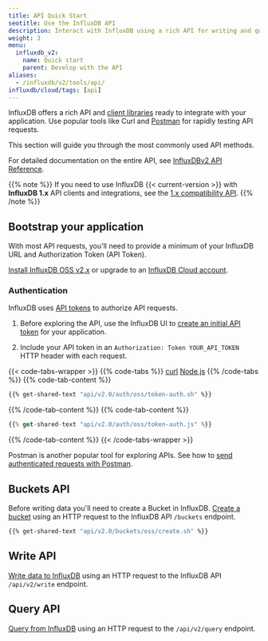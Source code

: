 ```yaml
---
title: API Quick Start
seotitle: Use the InfluxDB API
description: Interact with InfluxDB using a rich API for writing and querying data and more.
weight: 3
menu:
  influxdb_v2:
    name: Quick start
    parent: Develop with the API
aliases:
  - /influxdb/v2/tools/api/
influxdb/cloud/tags: [api]
---
```


InfluxDB offers a rich API and [client libraries](/influxdb/v2/api-guide/client-libraries) ready to integrate with your application. Use popular tools like Curl and [Postman](/influxdb/v2/api-guide/postman) for rapidly testing API requests.

This section will guide you through the most commonly used API methods.

For detailed documentation on the entire API, see [InfluxDBv2 API Reference](/influxdb/v2/reference/api/#influxdb-v2-api-documentation).

{{% note %}}
If you need to use InfluxDB {{< current-version >}} with **InfluxDB 1.x** API clients and integrations, see the [1.x compatibility API](/influxdb/v2/reference/api/influxdb-1x/).
{{% /note %}}

## Bootstrap your application

With most API requests, you'll need to provide a minimum of your InfluxDB URL and Authorization Token (API Token).

[Install InfluxDB OSS v2.x](/influxdb/v2/install/) or upgrade to
an [InfluxDB Cloud account](/influxdb/cloud/sign-up).

### Authentication

InfluxDB uses [API tokens](/influxdb/v2/security/tokens/) to authorize API requests.

1. Before exploring the API, use the InfluxDB UI to
[create an initial API token](/influxdb/v2/security/tokens/create-token/) for your application.

2. Include your API token in an `Authorization: Token YOUR_API_TOKEN` HTTP header with each request.

{{< code-tabs-wrapper >}}
{{% code-tabs %}}
[curl](#curl)
[Node.js](#nodejs)
{{% /code-tabs %}}
{{% code-tab-content %}}
```sh
{{% get-shared-text "api/v2.0/auth/oss/token-auth.sh" %}}
```
{{% /code-tab-content %}}
{{% code-tab-content %}}
```js
{{% get-shared-text "api/v2.0/auth/oss/token-auth.js" %}}
```
{{% /code-tab-content %}}
{{< /code-tabs-wrapper >}}

Postman is another popular tool for exploring APIs. See how to [send authenticated requests with Postman](/influxdb/v2/tools/postman/#send-authenticated-api-requests-with-postman).

## Buckets API

Before writing data you'll need to create a Bucket in InfluxDB.
[Create a bucket](/influxdb/v2/admin/buckets/create-bucket/#create-a-bucket-using-the-influxdb-api) using an HTTP request to the InfluxDB API `/buckets` endpoint.

```sh
{{% get-shared-text "api/v2.0/buckets/oss/create.sh" %}}
```

## Write API

[Write data to InfluxDB](/influxdb/v2/write-data/developer-tools/api/) using an HTTP request to the InfluxDB API `/api/v2/write` endpoint.

## Query API

[Query from InfluxDB](/influxdb/v2/query-data/execute-queries/influx-api/) using an HTTP request to the `/api/v2/query` endpoint.
